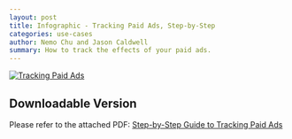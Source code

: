 ```yaml
---
layout: post
title: Infographic - Tracking Paid Ads, Step-by-Step
categories: use-cases
author: Nemo Chu and Jason Caldwell
summary: How to track the effects of your paid ads.
---
```

[![Tracking Paid Ads][info-paid-ads-png]][info-paid-ads-png]

## Downloadable Version

Please refer to the attached PDF: [Step-by-Step Guide to Tracking Paid Ads][info-paid-ads-pdf]

[info-paid-ads-pdf]: https://s3.amazonaws.com/kissmetrics-support-files/assets/infographics/Tracking-Paid-Ads.pdf
[info-paid-ads-png]: https://s3.amazonaws.com/kissmetrics-support-files/assets/infographics/Tracking-Paid-Ads.png
